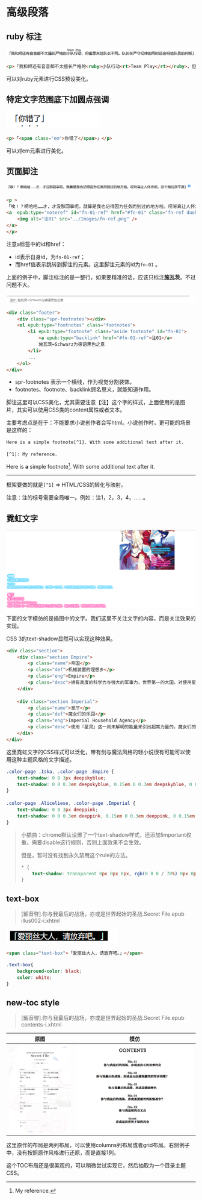 # 高级段落

## ruby 标注

![image-20221119120901467](assets/image-20221119120901467.png)

```html
<p>「我和烬还有音音都不太擅长严格的<ruby>小队行动<rt>Team Play</rt></ruby>，但蜜思米丝队长不同。队长在严守纪律的同时还会相信队员的判断」</p>
```

可以对ruby元素进行CSS预设美化。



## 特定文字范围底下加圆点强调

![image-20221119120930204](assets/image-20221119120930204.png)

```html
<p>「<span class="em">你错了</span>」</p>
```

可以对em元素进行美化。



## 页面脚注

![image-20221118233751409](assets/image-20221118233751409.png)

```html
<p >
「唉！？啊哈哈……才，才没那回事呢。就算是我也记得因为任务而到过的地方啦。哎呀真让人怀念呢。这个施瓦茨平原」
<a  epub:type="noteref" id="fn-01-ref" href="#fn-01" class="fn-ref duokan-footnote">
	<img alt="注01" src="../Images/fn-ref.png" />
</a>
</p>
```

注意a标签中的id和href：

- id表示自身id，为`fn-01-ref`；
- 而href值表示跳转到脚注的元素。这里脚注元素的id为`fn-01` 。

上面的例子中，脚注标注的是一整行，如果要精准的话，应该只标注**施瓦茨**。不过问题不大。

![image-20221118234021768](assets/image-20221118234021768.png)

```html
<div class="footer">
    <div class="spr-footnotes"></div>
    <ol epub:type="footnotes" class="footnotes">
        <li epub:type="footnote" class="aside footnote" id="fn-01">
            <a epub:type="backlink" href="#fn-01-ref">注01</a>
            施瓦茨=Schwarz为德语黑色之意
        </li>
        ...
    </ol>
</div>
```

- spr-footnotes 表示一个横线，作为视觉分割装饰。
- footnotes、footnote、backlink顾名思义，就能知道作用。

脚注这里可以CSS美化，尤其需要注意【注】这个字的样式，上面使用的是图片，其实可以使用CSS类的content属性或者文本。

主要考虑点是在于：不能要求小说创作者会写html。小说创作时，更可能的场景是这样的：

```
Here is a simple footnote[^1]. With some additional text after it.

[^1]: My reference.
```

Here is **a** simple footnote[^1]. With some additional text after it.

[^1]: My reference.

---

框架要做的就是`[^1]` => HTML/CSS的转化与映射。

注意：注的标号需要全局唯一。例如：注1，2，3，4，……。



## 霓虹文字

![image-20221118235416641](assets/image-20221118235416641.png)

下面的文字模仿的是插图中的文字。我们这里不关注文字的内容，而是关注效果的实现。

CSS 3的text-shadow显然可以实现这种效果。

```html
<div class="section">
    <div class="section Empire">
        <p class="name">帝国</p>
        <p class="def">机械装置的理想乡</p>
        <p class="eng">Empire</p>
        <p class="desc">拥有高度的科学力与强大的军事力，世界第一的大国。对使用星灵的皇厅感到了威胁，想要将其毁灭。</p>
    </div>

    <div class="section Imperial">
        <p class="name">皇厅</p>
        <p class="def">魔女们的乐园</p>
        <p class="eng">Imperial Household Agency</p>
        <p class="desc">使用『星灵』这一尚未解明的能量来引出超常力量的，魔女们的国度。憎恨迫害着她们的帝国。</p>
    </div>
</div>
```

这里霓虹文字的CSS样式可以泛化，带有剑与魔法风格的轻小说很有可能可以使用这种主题风格的文字描述。

```css
.color-page .Iska, .color-page .Empire {
    text-shadow: 0 0 3px deepskyblue;
    text-shadow: 0 0 0.3em deepskyblue, 0.15em 0 0.3em deepskyblue, 0 0.15em 0.3em deepskyblue, -0.15em 0 0.3em deepskyblue, 0 -0.15em 0.3em deepskyblue;
}

.color-page .Aliceliese, .color-page .Imperial {
    text-shadow: 0 0 3px deeppink;
    text-shadow: 0 0 0.3em deeppink, 0.15em 0 0.3em deeppink, 0 0.15em 0.3em deeppink, -0.15em 0 0.3em deeppink, 0 -0.15em 0.3em deeppink;
}
```

> 小插曲：chrome默认设置了一个text-shadow样式，还添加!important权重。需要disable这行规则，否则上面效果不会生效。
>
> 但是，暂时没有找到永久禁用这个rule的方法。
>
> ```css
> * {
>     text-shadow: transparent 0px 0px 0px, rgb(0 0 0 / 70%) 0px 0px 0px !important;
> }
> ```



## text-box

> [細音啓].你与我最后的战场，亦或是世界起始的圣战.Secret File.epub illus002-i.xhtml

![image-20221119215703866](assets/image-20221119215703866.png)

```html
<span class="text-box">「爱丽丝大人，请放弃吧。」</span>
```

```css
.text-box{
    background-color: black;
    color: white;
}
```



## new-toc style

>[細音啓].你与我最后的战场，亦或是世界起始的圣战.Secret File.epub contents-i.xhtml

| 原图                                                         | 模仿                                                         |
| ------------------------------------------------------------ | ------------------------------------------------------------ |
| <img src="assets/image-20221119220144439.png" alt="image-20221119220144439" style="zoom: 50%;" /> | ![image-20221119215948571](assets/image-20221119215948571.png) |

这里原作的布局是两列布局，可以使用columns列布局或者grid布局。右侧例子中，没有按照原作风格进行还原，而是直接1列。

这个TOC布局还是很美观的，可以稍微尝试实现它，然后抽取为一个目录主题CSS。

